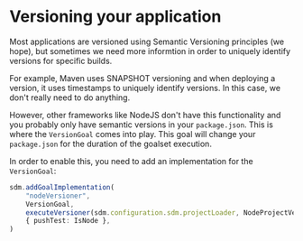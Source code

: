 # Versioning your application

Most applications are versioned using Semantic Versioning principles (we hope), but sometimes we need more informtion in order to uniquely identify versions for specific builds. 

For example, Maven uses SNAPSHOT versioning and when deploying a version, it uses timestamps to uniquely identify versions. In this case, we don't really need to do anything.

However, other frameworks like NodeJS don't have this functionality and you probably only have semantic versions in your `package.json`. This is where the `VersionGoal` comes into play. This goal will change your `package.json` for the duration of the goalset execution.

In order to enable this, you need to add an implementation for the `VersionGoal`:

``` typescript
sdm.addGoalImplementation(
    "nodeVersioner",
    VersionGoal,
    executeVersioner(sdm.configuration.sdm.projectLoader, NodeProjectVersioner),
    { pushTest: IsNode },
)
```

